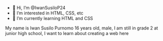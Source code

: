 - 👋 Hi, I’m @IwanSusiloP24
- 👀 I’m interested in HTML, CSS, etc
- 🌱 I’m currently learning HTML and CSS

My name is Iwan Susilo Purnomo 16 years old, male, I am still in grade 2 at junior high school, I want to learn about creating a web here
